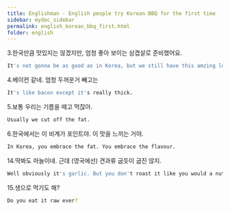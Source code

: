 ```yaml
---
title: Englishman - English people try Korean BBQ for the first time
sidebar: mydoc_sidebar
permalink: english_korean_bbq_first.html
folder: english
---
```


3.한국만큼 맛있지는 않겠지만, 엄청 좋아 보이는 삼겹살로 준비했어요.

```bash
It's not gonna be as good as in Korea, but we still have this amzing looking pork belly.
```

4.베이컨 같네. 엄청 두꺼운거 빼고는

```bash
It's like bacon except it's really thick.
```

5.보통 우리는 기름을 떼고 먹잖아.

```bash
Usually we cut off the fat.
```

6.한국에서는 이 비계가 포인트야. 이 맛을 느끼는 거야.

```bash
In Korea, you embrace the fat. You embrace the flavour.
```

14.딱봐도 마늘이네. 근데 (영국에선) 견과류 굽듯이 굽진 않지.

```bash
Well obviously it's garlic. But you don't roast it like you would a nut.
```

15.생으로 먹기도 해?

```bash
Do you eat it raw ever?
```
